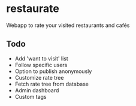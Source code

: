 # restaurate

Webapp to rate your visited restaurants and cafés


## Todo

- Add 'want to visit' list
- Follow specific users
- Option to publish anonymously
- Customize rate tree
- Fetch rate tree from database
- Admin dashboard
- Custom tags